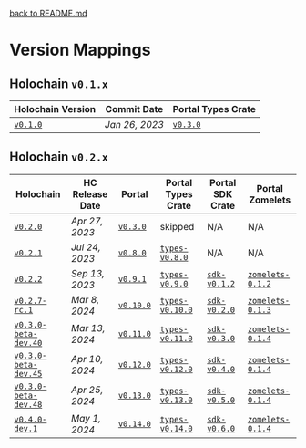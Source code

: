 [back to README.md](README.md)

# Version Mappings


## Holochain `v0.1.x`

| Holochain Version                                                                                | Commit Date    | Portal Types Crate                                              |
|--------------------------------------------------------------------------------------------------|----------------|-----------------------------------------------------------------|
| [`v0.1.0`](https://github.com/holochain/holochain/tree/41150668b18a57f4dc801a0b3439c1c76e149064) | *Jan 26, 2023* | [`v0.3.0`](https://github.com/holochain/portal-dna/tree/v0.3.0) |


## Holochain `v0.2.x`

| Holochain                                                                                       | HC Release Date | Portal                                                            | Portal Types Crate                                                            | Portal SDK Crate                                                        | Portal Zomelets                                                                  |
|-------------------------------------------------------------------------------------------------|-----------------|-------------------------------------------------------------------|-------------------------------------------------------------------------------|-------------------------------------------------------------------------|----------------------------------------------------------------------------------|
| [`v0.2.0`](https://github.com/holochain/holochain/tree/holochain-0.2.0)                         | *Apr 27, 2023*  | [`v0.3.0`](https://github.com/holochain/portal-dna/tree/v0.3.0)   | skipped                                                                       | N/A                                                                     | N/A                                                                              |
| [`v0.2.1`](https://github.com/holochain/holochain/tree/holochain-0.2.1)                         | *Jul 24, 2023*  | [`v0.8.0`](https://github.com/holochain/portal-dna/tree/v0.8.0)   | [`types-v0.8.0`](https://github.com/holochain/portal-dna/tree/types-v0.8.0)   | N/A                                                                     | N/A                                                                              |
| [`v0.2.2`](https://github.com/holochain/holochain/tree/holochain-0.2.2)                         | *Sep 13, 2023*  | [`v0.9.1`](https://github.com/holochain/portal-dna/tree/v0.9.1)   | [`types-v0.9.0`](https://github.com/holochain/portal-dna/tree/types-v0.9.0)   | [`sdk-v0.1.2`](https://github.com/holochain/portal-dna/tree/sdk-v0.1.0) | [`zomelets-0.1.2`](https://github.com/holochain/portal-dna/tree/zomelets-v0.1.2) |
| [`v0.2.7-rc.1`](https://github.com/holochain/holochain/tree/holochain-0.2.7-rc.1)               | *Mar 8, 2024*   | [`v0.10.0`](https://github.com/holochain/portal-dna/tree/v0.10.0) | [`types-v0.10.0`](https://github.com/holochain/portal-dna/tree/types-v0.10.0) | [`sdk-v0.2.0`](https://github.com/holochain/portal-dna/tree/sdk-v0.2.0) | [`zomelets-0.1.3`](https://github.com/holochain/portal-dna/tree/zomelets-v0.1.3) |
| [`v0.3.0-beta-dev.40`](https://github.com/holochain/holochain/tree/holochain-0.3.0-beta-dev.40) | *Mar 13, 2024*  | [`v0.11.0`](https://github.com/holochain/portal-dna/tree/v0.11.0) | [`types-v0.11.0`](https://github.com/holochain/portal-dna/tree/types-v0.11.0) | [`sdk-v0.3.0`](https://github.com/holochain/portal-dna/tree/sdk-v0.3.0) | [`zomelets-0.1.4`](https://github.com/holochain/portal-dna/tree/zomelets-v0.1.4) |
| [`v0.3.0-beta-dev.45`](https://github.com/holochain/holochain/tree/holochain-0.3.0-beta-dev.45) | *Apr 10, 2024*  | [`v0.12.0`](https://github.com/holochain/portal-dna/tree/v0.12.0) | [`types-v0.12.0`](https://github.com/holochain/portal-dna/tree/types-v0.12.0) | [`sdk-v0.4.0`](https://github.com/holochain/portal-dna/tree/sdk-v0.4.0) | [`zomelets-0.1.4`](https://github.com/holochain/portal-dna/tree/zomelets-v0.1.4) |
| [`v0.3.0-beta-dev.48`](https://github.com/holochain/holochain/tree/holochain-0.3.0-beta-dev.48) | *Apr 25, 2024*  | [`v0.13.0`](https://github.com/holochain/portal-dna/tree/v0.13.0) | [`types-v0.13.0`](https://github.com/holochain/portal-dna/tree/types-v0.13.0) | [`sdk-v0.5.0`](https://github.com/holochain/portal-dna/tree/sdk-v0.5.0) | [`zomelets-0.1.4`](https://github.com/holochain/portal-dna/tree/zomelets-v0.1.4) |
| [`v0.4.0-dev.1`](https://github.com/holochain/holochain/tree/holochain-0.4.0-dev.1)             | *May 1, 2024*   | [`v0.14.0`](https://github.com/holochain/portal-dna/tree/v0.14.0) | [`types-v0.14.0`](https://github.com/holochain/portal-dna/tree/types-v0.14.0) | [`sdk-v0.6.0`](https://github.com/holochain/portal-dna/tree/sdk-v0.6.0) | [`zomelets-0.1.4`](https://github.com/holochain/portal-dna/tree/zomelets-v0.1.4) |
